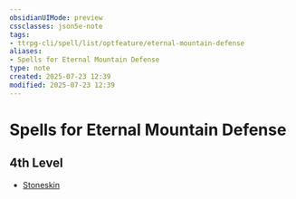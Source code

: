 ```yaml
---
obsidianUIMode: preview
cssclasses: json5e-note
tags:
- ttrpg-cli/spell/list/optfeature/eternal-mountain-defense
aliases:
- Spells for Eternal Mountain Defense
type: note
created: 2025-07-23 12:39
modified: 2025-07-23 12:39
---
```

# Spells for Eternal Mountain Defense

## 4th Level

- [Stoneskin](/03_Mechanics/CLI/spells/stoneskin-xphb.md "XPHB")